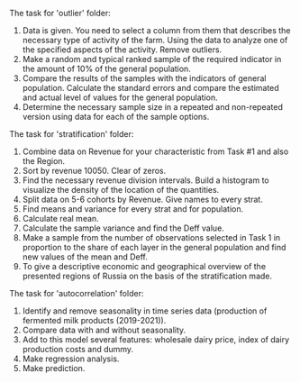 The task for 'outlier' folder:
1. Data is given. You need to select a column from them that describes the necessary type of activity of the farm. Using the data to analyze one of the specified aspects of the activity. Remove outliers.
2. Make a random and typical ranked sample of the required indicator in the amount of 10% of the general population.
3. Compare the results of the samples with the indicators of general population. Calculate the standard errors and compare the estimated and actual level of values for the general population.
4. Determine the necessary sample size in a repeated and non-repeated version using data for each of the sample options.

The task for 'stratification' folder:
1. Combine data on Revenue for your  characteristic from Task #1 and also the Region.
2. Sort by revenue 10050. Clear of zeros.
3. Find the necessary revenue division intervals. Build a histogram to visualize the density of the location of the quantities.
4. Split data on 5-6 cohorts by Revenue. Give names to every strat.
5. Find means and variance for every strat and for population.
6. Calculate real mean.
7. Calculate the sample variance and find the Deff value.
8. Make a sample from the number of observations selected in Task 1 in proportion to the share of each layer in the general population and find new values of the mean and Deff.
9. To give a descriptive economic and geographical overview of the presented regions of Russia on the basis of the stratification made.

The task for 'autocorrelation' folder:
1. Identify and remove seasonality in time series data (production of fermented milk products (2019-2021)).
2. Compare data with and without seasonality.
3. Add to this model several features: wholesale dairy price, index of dairy production costs and dummy.
4. Make regression analysis.
5. Make prediction.
